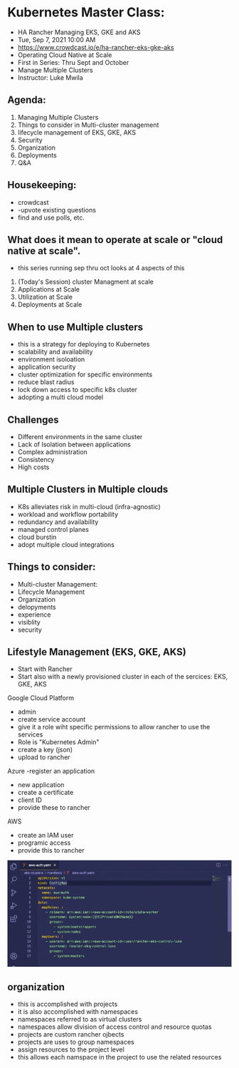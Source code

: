 # Kubernetes Master Class: 
* HA Rancher Managing EKS, GKE and AKS
* Tue, Sep 7, 2021 10:00 AM
* https://www.crowdcast.io/e/ha-rancher-eks-gke-aks
* Operating Cloud Native at Scale 
* First in Series: Thru Sept and October 
* Manage Multiple Clusters 
* Instructor: Luke Mwila 

## Agenda: 
1. Managing Multiple Clusters 
2. Things to consider in Multi-cluster management 
3. lifecycle management of EKS, GKE, AKS 
4. Security 
5. Organization
6. Deployments 
7. Q&A 


## Housekeeping:  
* crowdcast
* -upvote existing questions
* find and use polls, etc. 

## What does it mean to operate at scale or "cloud native at scale". 
* this series running sep thru oct looks at 4 aspects of this
1. (Today's Session) cluster Managment at scale 
2. Applications at Scale 
3. Utilization at Scale 
4. Deployments at Scale 


## When to use Multiple clusters 
- this is a strategy for deploying to Kubernetes 
- scalability and availability 
- environment isoloation 
- application security 
- cluster optimization for specific environments 
- reduce blast radius 
- lock down access to specific k8s cluster 
- adopting a multi cloud model 


## Challenges 
* Different environments in the same cluster 
* Lack of Isolation between applications 
* Complex administration
* Consistency
* High costs 

## Multiple Clusters in Multiple clouds
* K8s alleviates risk in multi-cloud (infra-agnostic) 
* workload and workflow portability 
* redundancy and availability 
* managed control planes 
* cloud burstin 
* adopt multiple cloud integrations 

## Things to consider: 
* Multi-cluster Management: 
* Lifecycle Management 
* Organization 
* delopyments 
* experience 
* visiblity 
* security 


## Lifestyle Management (EKS, GKE, AKS) 
* Start with Rancher 
* Start also with a newly provisioned cluster in each of the sercices: EKS, GKE, AKS  

Google Cloud Platform
- admin
- create service account 
- give it a role wiht specific permissions to allow rancher to use the services 
- Role is "Kubernetes Admin" 
- create a key (json) 
- upload to rancher 


Azure
-register an application 
- new application
- create a certificate 
- client ID
- provide these to rancher 


AWS 
- create an IAM user 
- programic access 
- provide this to rancher 

![yaml](https://github.com/EO4wellness/T-I-L/blob/main/Kubernetes/images/aws-rancher-authentication-kubernetes.jpg)

## organization
* this is accomplished with projects 
* it is also accomplished with namespaces 
* namespaces referred to as virtual clusters 
* namespaces allow division of access control and resource quotas 
* projects are custom rancher ojbects
* projects are uses to group namespaces 
* assign resources to the project level 
* this allows each namspace in the project to use the related resources 
